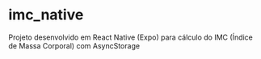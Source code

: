 # imc_native

Projeto desenvolvido em React Native (Expo) para cálculo do IMC (Índice de Massa Corporal) com AsyncStorage
